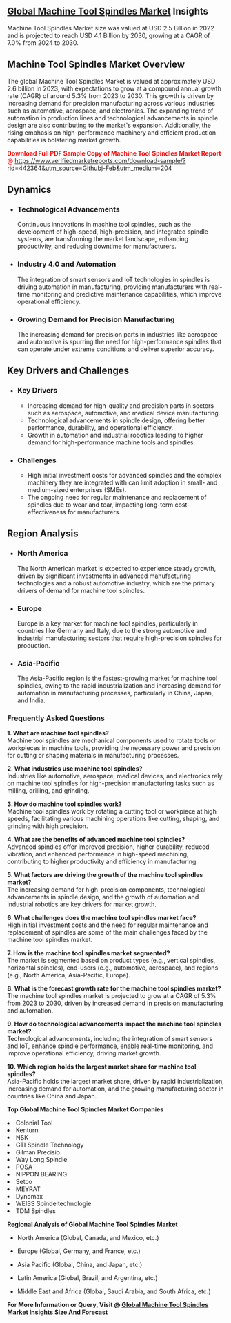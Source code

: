 <h2><a href="https://www.verifiedmarketreports.com/download-sample/?rid=442364&amp;utm_source=Githubj&amp;utm_medium=204" target="_blank">Global Machine Tool Spindles Market</a> Insights</h2><p>Machine Tool Spindles Market size was valued at USD 2.5 Billion in 2022 and is projected to reach USD 4.1 Billion by 2030, growing at a CAGR of 7.0% from 2024 to 2030.</p><p> <h2>Machine Tool Spindles Market Overview</h2> <p>The global Machine Tool Spindles Market is valued at approximately USD 2.6 billion in 2023, with expectations to grow at a compound annual growth rate (CAGR) of around 5.3% from 2023 to 2030. This growth is driven by increasing demand for precision manufacturing across various industries such as automotive, aerospace, and electronics. The expanding trend of automation in production lines and technological advancements in spindle design are also contributing to the market's expansion. Additionally, the rising emphasis on high-performance machinery and efficient production capabilities is bolstering market growth.</p> <p><p><span class=""><span style="color: #ff0000;"><strong>Download Full PDF Sample Copy of Machine Tool Spindles Market Report</strong> @ </span><a href="https://www.verifiedmarketreports.com/download-sample/?rid=442364&amp;utm_source=Githubj-Feb&amp;utm_medium=204" target="_blank">https://www.verifiedmarketreports.com/download-sample/?rid=442364&amp;utm_source=Githubj-Feb&amp;utm_medium=204</a></span></p></p> <h2>Dynamics</h2> <ul> <li><h3>Technological Advancements</h3> Continuous innovations in machine tool spindles, such as the development of high-speed, high-precision, and integrated spindle systems, are transforming the market landscape, enhancing productivity, and reducing downtime for manufacturers. </li> <li><h3>Industry 4.0 and Automation</h3> The integration of smart sensors and IoT technologies in spindles is driving automation in manufacturing, providing manufacturers with real-time monitoring and predictive maintenance capabilities, which improve operational efficiency. </li> <li><h3>Growing Demand for Precision Manufacturing</h3> The increasing demand for precision parts in industries like aerospace and automotive is spurring the need for high-performance spindles that can operate under extreme conditions and deliver superior accuracy. </li> </ul> <h2>Key Drivers and Challenges</h2> <ul> <li><h3>Key Drivers</h3> <ul> <li>Increasing demand for high-quality and precision parts in sectors such as aerospace, automotive, and medical device manufacturing.</li> <li>Technological advancements in spindle design, offering better performance, durability, and operational efficiency.</li> <li>Growth in automation and industrial robotics leading to higher demand for high-performance machine tools and spindles.</li> </ul> </li> <li><h3>Challenges</h3> <ul> <li>High initial investment costs for advanced spindles and the complex machinery they are integrated with can limit adoption in small- and medium-sized enterprises (SMEs).</li> <li>The ongoing need for regular maintenance and replacement of spindles due to wear and tear, impacting long-term cost-effectiveness for manufacturers.</li> </ul> </li> </ul> <h2>Region Analysis</h2> <ul> <li><h3>North America</h3> The North American market is expected to experience steady growth, driven by significant investments in advanced manufacturing technologies and a robust automotive industry, which are the primary drivers of demand for machine tool spindles. </li> <li><h3>Europe</h3> Europe is a key market for machine tool spindles, particularly in countries like Germany and Italy, due to the strong automotive and industrial manufacturing sectors that require high-precision spindles for production. </li> <li><h3>Asia-Pacific</h3> The Asia-Pacific region is the fastest-growing market for machine tool spindles, owing to the rapid industrialization and increasing demand for automation in manufacturing processes, particularly in China, Japan, and India. </li> </ul> <h3>Frequently Asked Questions</h3> <p><strong>1. What are machine tool spindles?</strong><br>Machine tool spindles are mechanical components used to rotate tools or workpieces in machine tools, providing the necessary power and precision for cutting or shaping materials in manufacturing processes.</p> <p><strong>2. What industries use machine tool spindles?</strong><br>Industries like automotive, aerospace, medical devices, and electronics rely on machine tool spindles for high-precision manufacturing tasks such as milling, drilling, and grinding.</p> <p><strong>3. How do machine tool spindles work?</strong><br>Machine tool spindles work by rotating a cutting tool or workpiece at high speeds, facilitating various machining operations like cutting, shaping, and grinding with high precision.</p> <p><strong>4. What are the benefits of advanced machine tool spindles?</strong><br>Advanced spindles offer improved precision, higher durability, reduced vibration, and enhanced performance in high-speed machining, contributing to higher productivity and efficiency in manufacturing.</p> <p><strong>5. What factors are driving the growth of the machine tool spindles market?</strong><br>The increasing demand for high-precision components, technological advancements in spindle design, and the growth of automation and industrial robotics are key drivers for market growth.</p> <p><strong>6. What challenges does the machine tool spindles market face?</strong><br>High initial investment costs and the need for regular maintenance and replacement of spindles are some of the main challenges faced by the machine tool spindles market.</p> <p><strong>7. How is the machine tool spindles market segmented?</strong><br>The market is segmented based on product types (e.g., vertical spindles, horizontal spindles), end-users (e.g., automotive, aerospace), and regions (e.g., North America, Asia-Pacific, Europe).</p> <p><strong>8. What is the forecast growth rate for the machine tool spindles market?</strong><br>The machine tool spindles market is projected to grow at a CAGR of 5.3% from 2023 to 2030, driven by increased demand in precision manufacturing and automation.</p> <p><strong>9. How do technological advancements impact the machine tool spindles market?</strong><br>Technological advancements, including the integration of smart sensors and IoT, enhance spindle performance, enable real-time monitoring, and improve operational efficiency, driving market growth.</p> <p><strong>10. Which region holds the largest market share for machine tool spindles?</strong><br>Asia-Pacific holds the largest market share, driven by rapid industrialization, increasing demand for automation, and the growing manufacturing sector in countries like China and Japan.</p> </p><p><strong>Top Global Machine Tool Spindles Market Companies</strong></p><div data-test-id=""><p><li>Colonial Tool</li><li> Kenturn</li><li> NSK</li><li> GTI Spindle Technology</li><li> Gilman Precisio</li><li> Way Long Spindle</li><li> POSA</li><li> NIPPON BEARING</li><li> Setco</li><li> MEYRAT</li><li> Dynomax</li><li> WEISS Spindeltechnologie</li><li> TDM Spindles</li></p><div><strong>Regional Analysis of&nbsp;Global Machine Tool Spindles Market</strong></div><ul><li dir="ltr"><p dir="ltr">North America&nbsp;(Global, Canada, and Mexico, etc.)</p></li><li dir="ltr"><p dir="ltr">Europe (Global, Germany, and France, etc.)</p></li><li dir="ltr"><p dir="ltr">Asia Pacific&nbsp;(Global, China, and Japan, etc.)</p></li><li dir="ltr"><p dir="ltr">Latin America&nbsp;(Global, Brazil, and Argentina, etc.)</p></li><li dir="ltr">Middle East and Africa&nbsp;(Global, Saudi Arabia, and South Africa, etc.)</li></ul><p><strong>For More Information or Query, Visit @&nbsp;</strong><strong><a href="https://www.verifiedmarketreports.com/product/machine-tool-spindles-market/?utm_source=Githubj&amp;utm_medium=204" target="_blank">Global Machine Tool Spindles Market Insights Size And Forecast</a></strong></p></div>

